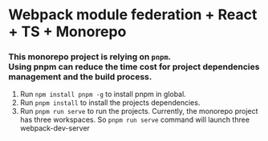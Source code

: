 # Webpack module federation + React + TS + Monorepo
### This monorepo project is relying on `pnpm`. <br> Using pnpm can reduce the time cost for project dependencies management and the build process.
1. Run `npm install pnpm -g` to install pnpm in global.
2. Run `pnpm install` to install the projects dependencies.
3. Run `pnpm run serve` to run the projects. Currently, the monorepo project has three workspaces. So `pnpm run serve` command will launch three webpack-dev-server
